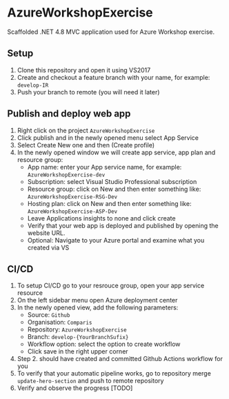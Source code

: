 # AzureWorkshopExercise
Scaffolded  .NET 4.8 MVC application used for Azure Workshop exercise.

## Setup	
1. Clone this repository and open it using VS2017
2. Create and checkout a feature branch with your name, for example: `develop-IR` 
3. Push your branch to remote (you will need it later)

## Publish and deploy web app
1. Right click on the project `AzureWorkshopExercise`
2. Click publish and in the newly opened menu select App Service
3. Select Create New one and then (Create profile)
4. In the newly opened window we will create app service, app plan and resource group:
    - App name: enter your App service name, for example: `AzureWorkshopExercise-dev`
    - Subscription: select Visual Studio Professional subscription
    - Resource group: click on New and then enter something like: `AzureWorkshopExercise-RSG-Dev`
    - Hosting plan: click on New and then enter something like: `AzureWorkshopExercise-ASP-Dev`
    - Leave Applications insights to none and click create
    - Verify that your web app is deployed and published by opening the website URL. 
    - Optional: Navigate to your Azure portal and examine what you created via VS


## CI/CD
1. To setup CI/CD go to your resrouce group, open your app service resource
2. On the left sidebar menu open Azure deployment center
3. In the newly opened view, add the following parameters:
    - Source: `Github`
    - Organisation: `Comparis`
    - Repository: `AzureWorkshopExercise`
    - Branch: `develop-{YourBranchSufix}`
    - Workflow option: select the option to create workflow
    - Click save in the right upper corner
4. Step 2. should have created and committed Github Actions workflow for you
5. To verify that your automatic pipeline works, go to repository merge `update-hero-section` and push to remote repository
6. Verify and observe the progress [TODO]
